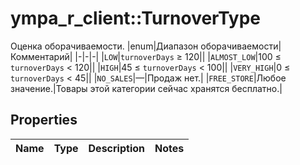 # ympa_r_client::TurnoverType

Оценка оборачиваемости.  |enum|Диапазон оборачиваемости|Комментарий| |-|-|-| |`LOW`|`turnoverDays` ≥ 120|| |`ALMOST_LOW`|100 ≤ `turnoverDays` < 120|| |`HIGH`|45 ≤ `turnoverDays` < 100|| |`VERY_HIGH`|0 ≤ `turnoverDays` < 45|| |`NO_SALES`|—|Продаж нет.| |`FREE_STORE`|Любое значение.|Товары этой категории сейчас хранятся бесплатно.| 

## Properties
Name | Type | Description | Notes
------------ | ------------- | ------------- | -------------


